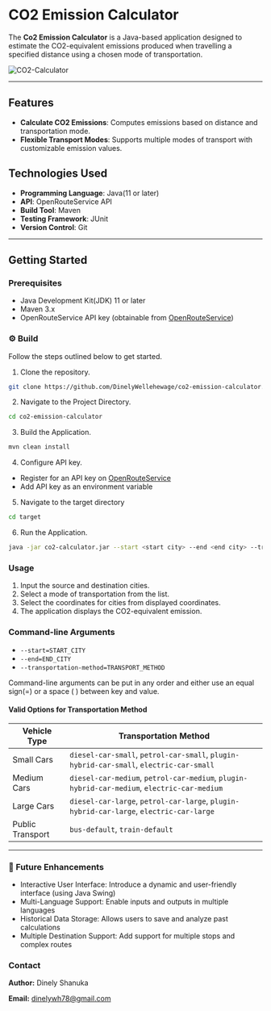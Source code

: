 # CO2 Emission Calculator

The **Co2 Emission Calculator** is a Java-based application designed to estimate the CO2-equivalent emissions produced when travelling a specified distance using a chosen mode of transportation.

![CO2-Calculator](https://github.com/user-attachments/assets/851b0f8c-65b0-4cb2-86d2-204a7b08a1f0)

---

## Features

- **Calculate CO2 Emissions**: Computes emissions based on distance and transportation mode.
- **Flexible Transport Modes**: Supports multiple modes of transport with customizable emission values.

## Technologies Used

- **Programming Language**: Java(11 or later)
- **API**: OpenRouteService API
- **Build Tool**: Maven
- **Testing Framework**: JUnit
- **Version Control**: Git

---

## Getting Started

### Prerequisites

- Java Development Kit(JDK) 11 or later
- Maven 3.x
- OpenRouteService API key (obtainable from [OpenRouteService](https://openrouteservice.org/))

### ⚙️ Build
Follow the steps outlined below to get started.

1. Clone the repository.
```bash
git clone https://github.com/DinelyWellehewage/co2-emission-calculator.git
```
2. Navigate to the Project Directory.
```bash
cd co2-emission-calculator
```
3. Build the Application.
```bash
mvn clean install
```
4. Configure API key.
- Register for an API key on [OpenRouteService](https://openrouteservice.org/)
- Add API key as an environment variable
5. Navigate to the target directory
```bash
cd target
```
6. Run the Application.
```bash
java -jar co2-calculator.jar --start <start city> --end <end city> --transportation-method <transportation method>
```
### Usage
1. Input the source and destination cities.
2. Select a mode of transportation from the list.
3. Select the coordinates for cities from displayed coordinates.
4. The application displays the CO2-equivalent emission.

### Command-line Arguments
- `--start=START_CITY`
- `--end=END_CITY`
- `--transportation-method=TRANSPORT_METHOD`

Command-line arguments can be put in any order and either use an equal sign(=) or a space ( ) between key and value.

#### Valid Options for Transportation Method

| Vehicle Type     | Transportation Method                                                                       |
|------------------|---------------------------------------------------------------------------------------------|
| Small Cars       | `diesel-car-small`, `petrol-car-small`, `plugin-hybrid-car-small`, `electric-car-small`     |
| Medium Cars      | `diesel-car-medium`, `petrol-car-medium`, `plugin-hybrid-car-medium`, `electric-car-medium` |
| Large Cars       | `diesel-car-large`, `petrol-car-large`, `plugin-hybrid-car-large`, `electric-car-large`     |
| Public Transport | `bus-default`, `train-default`                                                              |

---
### 🚀 Future Enhancements
- Interactive User Interface: Introduce a dynamic and user-friendly interface (using Java Swing)
- Multi-Language Support: Enable inputs and outputs in multiple languages
- Historical Data Storage: Allows users to save and analyze past calculations
- Multiple Destination Support: Add support for multiple stops and complex routes

### Contact

**Author:** Dinely Shanuka

**Email:** [dinelywh78@gmail.com](dinelywh78@gmail.com)
